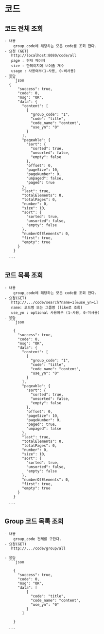 # 코드
## 코드 전체 조회
	- 내용
		group_code에 해당하는 모든 code를 조회 한다.
   	- 요청 (GET)
       http://localhost:8080/code/all
       page : 현재 페이지
       size : 한페이지에 보여줄 개수
       usage : 사용여부(1-사용, 0-비사용)
    - 응답
      ```json
      {
		  "success": true,
		  "code": 0,
		  "msg": "OK",
		  "data": {
		    "content": [
		      {
		        "group_code": "1",
		        "code": "title",
		        "code_name": "content",
		        "use_yn": "0"
		      }
		    ],
		    "pageable": {
		      "sort": {
		        "sorted": true,
		        "unsorted": false,
		        "empty": false
		      },
		      "offset": 0,
		      "pageSize": 10,
		      "pageNumber": 0,
		      "unpaged": false,
		      "paged": true
		    },
		    "last": true,
		    "totalElements": 0,
		    "totalPages": 0,
		    "number": 0,
		    "size": 10,
		    "sort": {
		      "sorted": true,
		      "unsorted": false,
		      "empty": false
		    },
		    "numberOfElements": 0,
		    "first": true,
		    "empty": true
		  }
		}
      
      ```
## 코드 목록 조회
	- 내용
		group_code에 해당하는 모든 code를 조회 한다.
   	- 요청(GET)
       http://.../code/search?name=1[&use_yn=1]
       name: 코드명 또는 그룹명 (like로 조회)
       use_yn : optional 사용여부 (1-사용, 0-미사용)
    - 응답
      ```json
      
		{
		  "success": true,
		  "code": 0,
		  "msg": "OK",
		  "data": {
		    "content": [
		      {
		        "group_code": "1",
		        "code": "title",
		        "code_name": "content",
		        "use_yn": "0"
		      }
		    ],
		    "pageable": {
		      "sort": {
		        "sorted": true,
		        "unsorted": false,
		        "empty": false
		      },
		      "offset": 0,
		      "pageSize": 10,
		      "pageNumber": 0,
		      "paged": true,
		      "unpaged": false
		    },
		    "last": true,
		    "totalElements": 0,
		    "totalPages": 0,
		    "number": 0,
		    "size": 10,
		    "sort": {
		      "sorted": true,
		      "unsorted": false,
		      "empty": false
		    },
		    "numberOfElements": 0,
		    "first": true,
		    "empty": true
		  }
		}
      
      ```
      
## Group 코드 목록 조회
	- 내용
		group_code 전체를 구한다.
   	- 요청(GET)
       http://.../code/group/all
       
    - 응답
      ```json
      
		{
		  "success": true,
		  "code": 0,
		  "msg": "OK",
		  "data": [
		      { 
		        "code": "title",
		        "code_name": "content",
		        "use_yn": "0"
		      }
		    ]
		  
		}
      
      ```